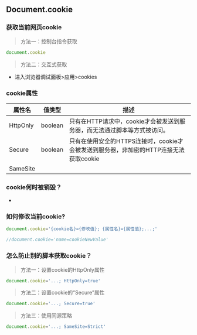 ## Document.cookie

### 获取当前网页cookie

> 方法一：控制台指令获取

````javascript
document.cookie
````

> 方法二：交互式获取

* 进入浏览器调试面板>应用>cookies

### cookie属性

| 属性名   | 值类型  | 描述                                                         |
| -------- | ------- | ------------------------------------------------------------ |
| HttpOnly | boolean | 只有在HTTP请求中，cookie才会被发送到服务器，而无法通过脚本等方式被访问。 |
| Secure   | boolean | 只有在使用安全的HTTPS连接时，cookie才会被发送到服务器，非加密的HTTP连接无法获取cookie |
| SameSite |         |                                                              |

### cookie何时被销毁？

* 

### 如何修改当前cookie?

````javascript
document.cookie='{cookie名}={修改值}; {属性名}={属性值};...;'

//document.cookie='name=cookieNewValue'
````

### 怎么防止别的脚本获取cookie？

> 方法一：设置cookie的HttpOnly属性

`````javascript
document.cookie='...; HttpOnly=true'
`````

> 方法二：设置cookie的“Secure”属性

````javascript
document.cookie='...; Secure=true'
````

> 方法三：使用同源策略

````javascript
document.cookie='...; SameSite=Strict'
````

